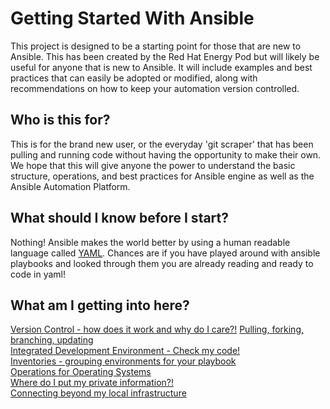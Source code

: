 # Getting Started With Ansible
This project is designed to be a starting point for those that are new to Ansible. This has been created by the Red Hat Energy Pod but will likely be useful for anyone that is new to Ansible. It will include examples and best practices that can easily be adopted or modified, along with recommendations on how to keep your automation version controlled.

## Who is this for?
This is for the brand new user, or the everyday 'git scraper' that has been pulling and running code without having the opportunity to make their own.  We hope that 
this will give anyone the power to understand the basic structure, operations, and best practices for Ansible engine as well as the Ansible Automation Platform.

## What should I know before I start?
Nothing!  Ansible makes the world better by using a human readable language called [YAML](https://docs.ansible.com/ansible/latest/reference_appendices/YAMLSyntax.html).  Chances are if you have played around with ansible playbooks and looked through them you are already reading and ready to code in yaml!

## What am I getting into here?
[Version Control - how does it work and why do I care?!](master/Docs/version_control.md)
[Pulling, forking, branching, updating](#GitOperations)  
[Integrated Development Environment - Check my code!](#IDE)  
[Inventories - grouping environments for your playbook](#Inventories)  
[Operations for Operating Systems](#OperatingSystemBestPractices)  
[Where do I put my private information?!](#VaultTactics)  
[Connecting beyond my local infrastructure](#CloudProvisioning)  

